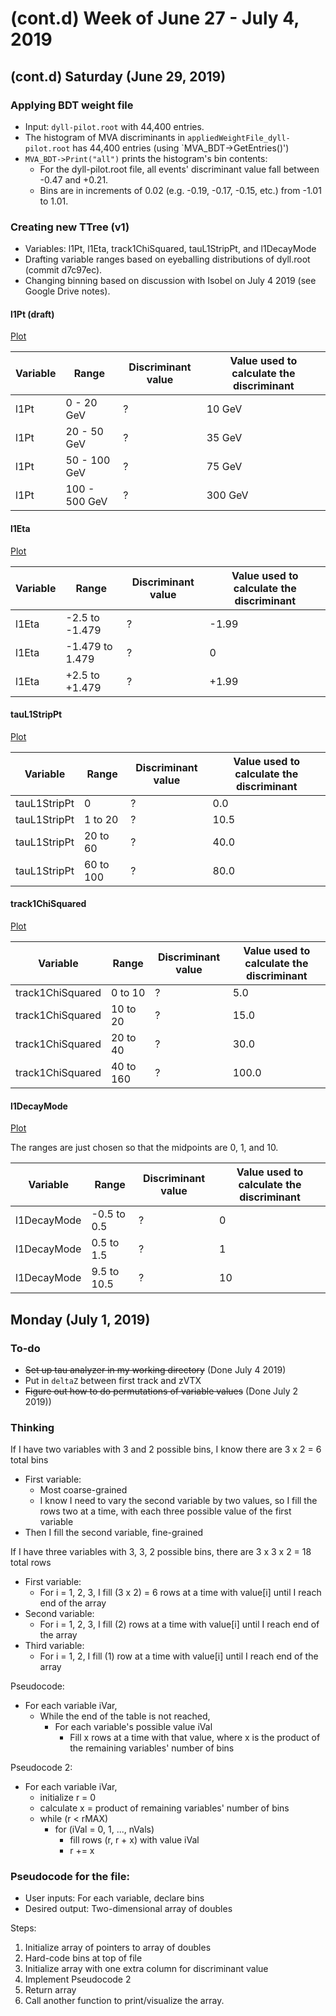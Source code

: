 # (cont.d) Week of June 27 - July 4, 2019

## (cont.d) Saturday (June 29, 2019)

### Applying BDT weight file
- Input: `dyll-pilot.root` with 44,400 entries.
- The histogram of MVA discriminants in `appliedWeightFile_dyll-pilot.root` has 44,400 entries (using `MVA_BDT->GetEntries()')
- `MVA_BDT->Print("all")` prints the histogram's bin contents:
  * For the dyll-pilot.root file, all events' discriminant value fall between -0.47 and +0.21.
  * Bins are in increments of 0.02 (e.g. -0.19, -0.17, -0.15, etc.) from -1.01 to 1.01.

### Creating new TTree (v1)

- Variables: l1Pt, l1Eta, track1ChiSquared, tauL1StripPt, and l1DecayMode
- Drafting variable ranges based on eyeballing distributions of dyll.root (commit d7c97ec).
- Changing binning based on discussion with Isobel on July 4 2019 (see Google Drive notes).

#### l1Pt (draft)

[Plot](https://github.com/skkwan/phase2L1BTagAnalyzer/blob/devel/tau_exercise/plot_tau_features/validationPlots/dyll_root/dyll_l1Pt.png)

| Variable | Range         | Discriminant value | Value used to calculate the discriminant |
|----------|---------------|--------------------|------------------------------------------|
| l1Pt     | 0 - 20 GeV    | ?                  | 10 GeV                                   |
| l1Pt     | 20 - 50 GeV   | ?                  | 35 GeV                                   |
| l1Pt     | 50 - 100 GeV  | ?                  | 75 GeV                                   |
| l1Pt     | 100 - 500 GeV | ?                  | 300 GeV                                  |

#### l1Eta

[Plot](https://github.com/skkwan/phase2L1BTagAnalyzer/blob/devel/tau_exercise/plot_tau_features/validationPlots/dyll_root/dyll_l1Eta.png)

| Variable | Range             | Discriminant value | Value used to calculate the discriminant |
|----------|-------------------|--------------------|------------------------------------------|
| l1Eta    | -2.5 to -1.479    | ?                  | -1.99                                    |
| l1Eta    | -1.479 to 1.479   | ?                  | 0                                        |
| l1Eta    | +2.5 to +1.479    | ?                  | +1.99                                    |

#### tauL1StripPt

[Plot](https://github.com/skkwan/phase2L1BTagAnalyzer/blob/devel/tau_exercise/plot_tau_features/validationPlots/dyll_root/dyll_tauL1StripPt.png)

| Variable     | Range     | Discriminant value | Value used to calculate the discriminant |
|--------------|-----------|--------------------|------------------------------------------|
| tauL1StripPt | 0         | ?                  | 0.0                                      |
| tauL1StripPt | 1 to 20   | ?                  | 10.5                                     |
| tauL1StripPt | 20 to 60  | ?                  | 40.0                                     |
| tauL1StripPt | 60 to 100 | ?                  | 80.0                                     |

#### track1ChiSquared

[Plot](https://github.com/skkwan/phase2L1BTagAnalyzer/blob/devel/tau_exercise/plot_tau_features/validationPlots/dyll_root/dyll_track1ChiSquared.png)

| Variable         | Range      | Discriminant value | Value used to calculate the discriminant |
|------------------|------------|--------------------|------------------------------------------|
| track1ChiSquared | 0 to 10    | ?                  | 5.0                                      |
| track1ChiSquared | 10 to 20   | ?                  | 15.0                                     |
| track1ChiSquared | 20 to 40   | ?                  | 30.0                                     |
| track1ChiSquared | 40 to 160  | ?                  | 100.0                                    |

#### l1DecayMode

[Plot](https://github.com/skkwan/phase2L1BTagAnalyzer/blob/devel/tau_exercise/plot_tau_features/validationPlots/dyll_root/dyll_l1DM.png)

The ranges are just chosen so that the midpoints are 0, 1, and 10.

| Variable    | Range       | Discriminant value | Value used to calculate the discriminant |
|-------------|-------------|--------------------|------------------------------------------|
| l1DecayMode | -0.5 to 0.5 | ?                  | 0                                        |
| l1DecayMode | 0.5 to 1.5  | ?                  | 1                                        |
| l1DecayMode | 9.5 to 10.5 | ?                  | 10                                       |


## Monday (July 1, 2019)

### To-do
* ~~Set up tau analyzer in my working directory~~ (Done July 4 2019) 
* Put in `deltaZ` between first track and zVTX
* ~~Figure out how to do permutations of variable values~~ (Done July 2 2019))

### Thinking
If I have two variables with 3 and 2 possible bins, I know there are 3 x 2 = 6 total bins
- First variable:
  * Most coarse-grained
  * I know I need to vary the second variable by two values, so I fill the rows two at a time, with each three possible value of the first variable
- Then I fill the second variable, fine-grained

If I have three variables with 3, 3, 2 possible bins, there are 3 x 3 x 2 = 18 total rows
- First variable:
  * For i = 1, 2, 3, I fill (3 x 2) = 6 rows at a time with value[i]
    until I reach end of the array
- Second variable:
  * For i = 1, 2, 3, I fill (2) rows at a time with value[i]
    until I reach end of the array
- Third variable:
  * For i = 1, 2, I fill (1) row at a time with value[i]
    until I reach end of the array

Pseudocode:
- For each variable iVar,
  - While the end of the table is not reached,
    - For each variable's possible value iVal
      - Fill x rows at a time with that value, where x is
        the product of the remaining variables' number of
        bins
    
Pseudocode 2:
- For each variable iVar,
  - initialize r = 0
  - calculate x = product of remaining variables' 
                  number of bins
  - while (r < rMAX)
    - for (iVal = 0, 1, ..., nVals)
      	 - fill rows (r, r + x) with value iVal
         - r += x

### Pseudocode for the file:
- User inputs: For each variable, declare bins
- Desired output: Two-dimensional array of doubles
  
Steps:
1. Initialize array of pointers to array of doubles
1. Hard-code bins at top of file
1. Initialize array with one extra column for discriminant value
1. Implement Pseudocode 2
1. Return array
1. Call another function to print/visualize the array.



	